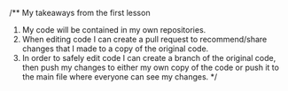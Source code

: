 /** My takeaways from the first lesson
1) My code will be contained in my own repositories.
2) When editing code I can create a pull request to recommend/share changes that I made to a copy of the original code.
3) In order to safely edit code I can create a branch of the original code, then push my changes to either my own copy of the code or 
   push it to the main file where everyone can see my changes.
*/ 

